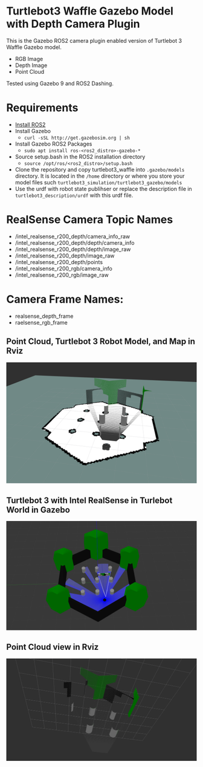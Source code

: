 # Turtlebot3 Waffle Gazebo Model with Depth Camera Plugin
This is the Gazebo ROS2 camera plugin enabled version of Turtlebot 3 Waffle Gazebo model.

- RGB Image
- Depth Image
- Point Cloud

Tested using Gazebo 9 and ROS2 Dashing.

# Requirements

- [Install ROS2](https://index.ros.org/doc/ros2/Installation/Dashing/)
- Install Gazebo
    - ```curl -sSL http://get.gazebosim.org | sh```
- Install Gazebo ROS2 Packages
    - ```sudo apt install ros-<ros2_distro>-gazebo-*```
- Source setup.bash in the ROS2 installation directory
    - ```source /opt/ros/<ros2_distro>/setup.bash```
- Clone the repository and copy turtlebot3_waffle into ```.gazebo/models``` directory. It is located in the ```/home``` directory or where you store your model files such ```turtlebot3_simulation/turtlebot3_gazebo/models```
- Use the urdf with robot state publihser or replace the description file in ```turtlebot3_description/urdf``` with this urdf file.

# RealSense Camera Topic Names

- /intel_realsense_r200_depth/camera_info_raw
- /intel_realsense_r200_depth/depth/camera_info
- /intel_realsense_r200_depth/depth/image_raw
- /intel_realsense_r200_depth/image_raw
- /intel_realsense_r200_depth/points
- /intel_realsense_r200_rgb/camera_info
- /intel_realsense_r200_rgb/image_raw

# Camera Frame Names: 

- realsense_depth_frame
- raelsense_rgb_frame

## Point Cloud, Turtlebot 3 Robot Model, and Map in Rviz
![gz_realsense.png](https://github.com/mlherd/ros2_turtlebot3_waffle_intel_realsense/blob/master/pics/rviz_map_point_cloud.png?raw=true)

## Turtlebot 3 with Intel RealSense in Turlebot World in Gazebo
![gz_realsense.png](https://raw.githubusercontent.com/mlherd/ros2_turtlebot3_waffle_intel_realsense/master/pics/gz_realsense.png)

## Point Cloud view in Rviz
![gz_realsense.png](https://raw.githubusercontent.com/mlherd/ros2_turtlebot3_waffle_intel_realsense/master/pics/rviz_point_cloud.png)

